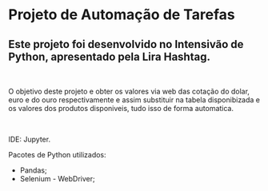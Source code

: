 <h1>Projeto de Automação de Tarefas</h1>
<h2>Este projeto foi desenvolvido no Intensivão de Python, apresentado pela Lira Hashtag.</h2>
<br>
<p>O objetivo deste projeto e obter os valores via web das cotação do dolar, euro e do ouro respectivamente e assim substituir na tabela disponibizada e  os valores dos produtos  disponiveis, tudo isso de forma automatica.</p>
<br>
<p>IDE: Jupyter.<p>
<p>Pacotes de Python utilizados:</p>
<ul>
  <li>Pandas;</li>
  <li>Selenium - WebDriver;</li>
</ul>
